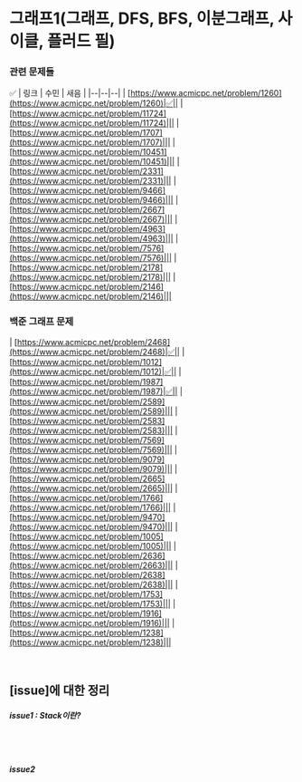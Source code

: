 
# 그래프1(그래프, DFS, BFS, 이분그래프, 사이클, 플러드 필)

### 관련 문제들
✅
| 링크 | 수민 | 새음  |
|--|--|--|
| [https://www.acmicpc.net/problem/1260](https://www.acmicpc.net/problem/1260)|✅||
| [https://www.acmicpc.net/problem/11724](https://www.acmicpc.net/problem/11724)|||
| [https://www.acmicpc.net/problem/1707](https://www.acmicpc.net/problem/1707)|||
| [https://www.acmicpc.net/problem/10451](https://www.acmicpc.net/problem/10451)|||
| [https://www.acmicpc.net/problem/2331](https://www.acmicpc.net/problem/2331)|||
| [https://www.acmicpc.net/problem/9466](https://www.acmicpc.net/problem/9466)|||
| [https://www.acmicpc.net/problem/2667](https://www.acmicpc.net/problem/2667)|||
| [https://www.acmicpc.net/problem/4963](https://www.acmicpc.net/problem/4963)|||
| [https://www.acmicpc.net/problem/7576](https://www.acmicpc.net/problem/7576)|||
| [https://www.acmicpc.net/problem/2178](https://www.acmicpc.net/problem/2178)|||
| [https://www.acmicpc.net/problem/2146](https://www.acmicpc.net/problem/2146)|||

### 백준 그래프 문제
| [https://www.acmicpc.net/problem/2468](https://www.acmicpc.net/problem/2468)|✅||
| [https://www.acmicpc.net/problem/1012](https://www.acmicpc.net/problem/1012)|✅||
| [https://www.acmicpc.net/problem/1987](https://www.acmicpc.net/problem/1987)|✅||
| [https://www.acmicpc.net/problem/2589](https://www.acmicpc.net/problem/2589)|||
| [https://www.acmicpc.net/problem/2583](https://www.acmicpc.net/problem/2583)|||
| [https://www.acmicpc.net/problem/7569](https://www.acmicpc.net/problem/7569)|||
| [https://www.acmicpc.net/problem/9079](https://www.acmicpc.net/problem/9079)|||
| [https://www.acmicpc.net/problem/2665](https://www.acmicpc.net/problem/2665)|||
| [https://www.acmicpc.net/problem/1766](https://www.acmicpc.net/problem/1766)|||
| [https://www.acmicpc.net/problem/9470](https://www.acmicpc.net/problem/9470)|||
| [https://www.acmicpc.net/problem/1005](https://www.acmicpc.net/problem/1005)|||
| [https://www.acmicpc.net/problem/2636](https://www.acmicpc.net/problem/2663)|||
| [https://www.acmicpc.net/problem/2638](https://www.acmicpc.net/problem/2638)|||
| [https://www.acmicpc.net/problem/1753](https://www.acmicpc.net/problem/1753)|||
| [https://www.acmicpc.net/problem/1916](https://www.acmicpc.net/problem/1916)|||
| [https://www.acmicpc.net/problem/1238](https://www.acmicpc.net/problem/1238)|||
   

<br>

## [issue]에 대한 정리

##### issue1 : Stack이란?



<br>
<br>

##### issue2 


